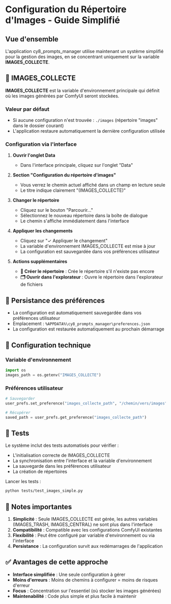 # Configuration du Répertoire d'Images - Guide Simplifié

## Vue d'ensemble

L'application cy8_prompts_manager utilise maintenant un système simplifié pour la gestion des images, en se concentrant uniquement sur la variable **IMAGES_COLLECTE**.

## 📁 IMAGES_COLLECTE

**IMAGES_COLLECTE** est la variable d'environnement principale qui définit où les images générées par ComfyUI seront stockées.

### Valeur par défaut
- Si aucune configuration n'est trouvée : `./images` (répertoire "images" dans le dossier courant)
- L'application restaure automatiquement la dernière configuration utilisée

### Configuration via l'interface

1. **Ouvrir l'onglet Data**
   - Dans l'interface principale, cliquez sur l'onglet "Data"

2. **Section "Configuration du répertoire d'images"**
   - Vous verrez le chemin actuel affiché dans un champ en lecture seule
   - Le titre indique clairement "(IMAGES_COLLECTE)"

3. **Changer le répertoire**
   - Cliquez sur le bouton "Parcourir..."
   - Sélectionnez le nouveau répertoire dans la boîte de dialogue
   - Le chemin s'affiche immédiatement dans l'interface

4. **Appliquer les changements**
   - Cliquez sur "✓ Appliquer le changement"
   - La variable d'environnement IMAGES_COLLECTE est mise à jour
   - La configuration est sauvegardée dans vos préférences utilisateur

5. **Actions supplémentaires**
   - **📁 Créer le répertoire** : Crée le répertoire s'il n'existe pas encore
   - **🗂️ Ouvrir dans l'explorateur** : Ouvre le répertoire dans l'explorateur de fichiers

## 💾 Persistance des préférences

- La configuration est automatiquement sauvegardée dans vos préférences utilisateur
- Emplacement : `%APPDATA%\cy8_prompts_manager\preferences.json`
- La configuration est restaurée automatiquement au prochain démarrage

## 🔧 Configuration technique

### Variable d'environnement
```python
import os
images_path = os.getenv("IMAGES_COLLECTE")
```

### Préférences utilisateur
```python
# Sauvegarder
user_prefs.set_preference("images_collecte_path", "/chemin/vers/images")

# Récupérer
saved_path = user_prefs.get_preference("images_collecte_path")
```

## 🧪 Tests

Le système inclut des tests automatisés pour vérifier :
- L'initialisation correcte de IMAGES_COLLECTE
- La synchronisation entre l'interface et la variable d'environnement
- La sauvegarde dans les préférences utilisateur
- La création de répertoires

Lancer les tests :
```bash
python tests/test_images_simple.py
```

## 📝 Notes importantes

1. **Simplicité** : Seule IMAGES_COLLECTE est gérée, les autres variables (IMAGES_TRASH, IMAGES_CENTRAL) ne sont plus dans l'interface
2. **Compatibilité** : Compatible avec les configurations ComfyUI existantes
3. **Flexibilité** : Peut être configuré par variable d'environnement ou via l'interface
4. **Persistance** : La configuration survit aux redémarrages de l'application

## ✅ Avantages de cette approche

- **Interface simplifiée** : Une seule configuration à gérer
- **Moins d'erreurs** : Moins de chemins à configurer = moins de risques d'erreur
- **Focus** : Concentration sur l'essentiel (où stocker les images générées)
- **Maintenabilité** : Code plus simple et plus facile à maintenir

